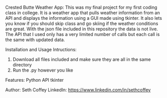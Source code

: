 Crested Butte Weather App:
This was my final project for my first coding class in college. It is a weather app that pulls weather information from an API and displays the information using a GUI made using tkinter.
It also lets you know if you should skip class and go skiing if the weather conditions are great.
With the json file included in this repository the data is not live. The API that I used only has a very limited number of calls but each call is the same with updated data.

Installation and Usage Intructions:
1. Download all files included and make sure they are all in the same directory
2. Run the .py however you like

Features:
Python
API
tkinter

Author:
Seth Coffey
LinkedIn: https://www.linkedin.com/in/sethcoffey
